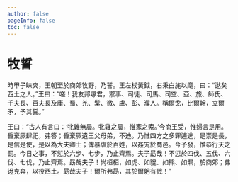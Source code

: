 ```yaml
---
author: false
pageInfo: false
toc: false
---
```


<div class="heti heti--vertical">

# 牧誓

時甲子昧爽，王朝至於商郊牧野，乃誓。王左杖黃鉞，右秉白旄以麾，曰：“逖矣西土之人。”王曰：“嗟！我友邦塚君，禦事、司徒、司馬、司空、亞、旅、師氏、千夫長、百夫長及庸、蜀、羌、髳、微、盧、彭、濮人。稱爾戈，比爾幹，立爾矛，予其誓。”

王曰：“古人有言曰：‘牝雞無晨。牝雞之晨，惟家之索。’今商王受，惟婦言是用。昏棄厥肆祀，弗答；昏棄厥遺王父母弟，不迪。乃惟四方之多罪逋逃，是崇是長，是信是使，是以為大夫卿士；俾暴虐於百姓，以姦宄於商邑。今予發，惟恭行天之罰。今日之事，不愆於六步、七步，乃止齊焉。夫子勗哉！不愆於四伐、五伐、六伐、七伐，乃止齊焉。勗哉夫子！尚桓桓，如虎、如貔、如熊、如羆，於商郊；弗迓克奔，以役西土。勗哉夫子！爾所弗勗，其於爾躬有戮！”

</div>
